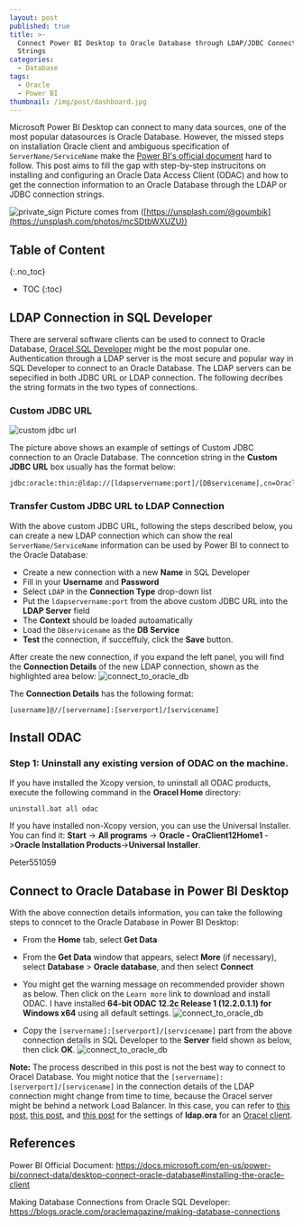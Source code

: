 ```yaml
---
layout: post
published: true
title: >-
  Connect Power BI Desktop to Oracle Database through LDAP/JDBC Connection
  Strings
categories:
  - Database
tags:
  - Oracle
  - Power BI
thumbnail: /img/post/dashboard.jpg
---
```

Microsoft Power BI Desktop can connect to many data sources, one of the most popular datasources is Oracle Database. However, the missed steps on installation Oracle client and ambiguous specification of `ServerName/ServiceName` make the [Power BI's official document](https://docs.microsoft.com/en-us/power-bi/connect-data/desktop-connect-oracle-database#installing-the-oracle-client) hard to follow. This post aims to fill the gap with step-by-step instrucitons on installing and configuring an Oracle Data Access Client (ODAC) and how to get the connection information to an Oracle Database through the LDAP or JDBC connection strings.
<!--more-->

![private_sign]({{site.baseurl}}/img/post/dashboard.jpg)
Picture comes from ([https://unsplash.com/@goumbik](https://unsplash.com/photos/mcSDtbWXUZU))

## Table of Content

{:.no_toc}

* TOC
{:toc}

## LDAP Connection in SQL Developer

There are serveral software clients can be used to connect to Oracle Database, [Oracel SQL Developer](https://www.oracle.com/database/technologies/appdev/sqldeveloper-landing.html) might be the most popular one. Authentication through a LDAP server is the most secure and popular way in SQL Developer to connect to an Oracle Database. The LDAP servers can be sepecified in both JDBC URL or LDAP connection. The following decribes the string formats in the two types of connections.

### Custom JDBC URL
![custom jdbc url]({{site.baseurl}}/img/post/sql_developer01.PNG)

The picture above shows an example of settings of Custom JDBC connection to an Oracle Database. The conncetion string in the **Custom JDBC URL** box usually has the format below:
```
jdbc:oracle:thin:@ldap://[ldapservername:port]/[DBservicename],cn=Oraclecontext,dc=domaincontext
```

### Transfer Custom JDBC URL to LDAP Connection
With the above custom JDBC URL, following the steps described below, you can create a new LDAP connection which can show the real `ServerName/ServiceName` information can be used by Power BI to connect to the Oracle Database:
* Create a new connection with a new **Name** in SQL Developer
* Fill in your **Username** and **Password**
* Select `LDAP` in the **Connection Type** drop-down list
* Put the `ldapservername:port` from the above custom JDBC URL into the **LDAP Server** field
* The **Context** should be loaded autoamatically
* Load the `DBservicename` as the **DB Service**
* **Test** the connection, if succeffuly, click the **Save** button.

After create the new connection, if you expand the left panel, you will find the **Connection Details** of the new LDAP connection, shown as the highlighted area below:
![connect_to_oracle_db]({{site.baseurl}}/img/post/connect-oracle-database_1.png)

The **Connection Details** has the following format:
```
[username]@//[servername]:[serverport]/[servicename]
```

## Install ODAC

### Step 1: Uninstall any existing version of ODAC on the machine.  
If you have installed the Xcopy version, to uninstall all ODAC products, execute the following command in the **Oracel Home** directory:
```
uninstall.bat all odac
```
If you have installed non-Xcopy version, you can use the Universal Installer. You can find it:
**Start** -> **All programs** -> **Oracle - OraClient12Home1** ->**Oracle Installation Products**->**Universal Installer**.

Peter551059


## Connect to Oracle Database in Power BI Desktop
With the  above connection details information, you can take the following steps to conncet to the Oracle Database in Power BI Desktop:
* From the **Home** tab, select **Get Data**
* From the **Get Data** window that appears, select **More** (if necessary), select **Database** > **Oracle database**, and then select **Connect**

* You might get the warning message on recommended provider shown as below. Then click on the `Learn more` link to download and install ODAC. I have installed **64-bit ODAC 12.2c Release 1 (12.2.0.1.1) for Windows x64** using all default settings.
![connect_to_oracle_db]({{site.baseurl}}/img/post/connect-oracle-database_2.png)

* Copy the `[servername]:[serverport]/[servicename]` part from the above connection details in SQL Developer to the **Server** field shown as below, then click **OK**.
![connect_to_oracle_db]({{site.baseurl}}/img/post/connect-oracle-database_3.png)

**Note:**
The process described in this post is not the best way to connect to Oracel Database. You might notice that the `[servername]:[serverport]/[servicename]` in the connection details of the LDAP connection might change from time to time, because the Oracel server might be behind a network Load Balancer. In this case, you can refer to [this post](https://medium.com/@eikonomega/connecting-to-oracle-database-with-cx-oracle-and-ldap-5da7925a305c), [this post](http://technologydribble.info/2015/02/10/how-to-create-an-oracle-database-link-using-ldap-authentication/), and [this post](https://docs.oracle.com/cd/E11882_01/network.112/e10835/ldap.htm#NETRF011) for the settings of **ldap.ora** for an [Oracel client](https://www.oracle.com/database/technologies/install-odac-12c-122010.html).


## References
Power BI Official Document:
https://docs.microsoft.com/en-us/power-bi/connect-data/desktop-connect-oracle-database#installing-the-oracle-client

Making Database Connections from Oracle SQL Developer:
https://blogs.oracle.com/oraclemagazine/making-database-connections
